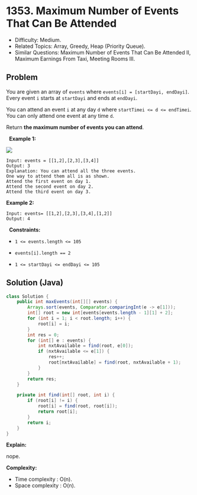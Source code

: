 # 1353. Maximum Number of Events That Can Be Attended

- Difficulty: Medium.
- Related Topics: Array, Greedy, Heap (Priority Queue).
- Similar Questions: Maximum Number of Events That Can Be Attended II, Maximum Earnings From Taxi, Meeting Rooms III.

## Problem

You are given an array of ```events``` where ```events[i] = [startDayi, endDayi]```. Every event ```i``` starts at ```startDayi``` and ends at ```endDayi```.

You can attend an event ```i``` at any day ```d``` where ```startTimei <= d <= endTimei```. You can only attend one event at any time ```d```.

Return **the maximum number of events you can attend**.

 
**Example 1:**

![](https://assets.leetcode.com/uploads/2020/02/05/e1.png)

```
Input: events = [[1,2],[2,3],[3,4]]
Output: 3
Explanation: You can attend all the three events.
One way to attend them all is as shown.
Attend the first event on day 1.
Attend the second event on day 2.
Attend the third event on day 3.
```

**Example 2:**

```
Input: events= [[1,2],[2,3],[3,4],[1,2]]
Output: 4
```

 
**Constraints:**


	
- ```1 <= events.length <= 105```
	
- ```events[i].length == 2```
	
- ```1 <= startDayi <= endDayi <= 105```



## Solution (Java)

```java
class Solution {
    public int maxEvents(int[][] events) {
        Arrays.sort(events, Comparator.comparingInt(e -> e[1]));
        int[] root = new int[events[events.length - 1][1] + 2];
        for (int i = 1; i < root.length; i++) {
            root[i] = i;
        }
        int res = 0;
        for (int[] e : events) {
            int nxtAvailable = find(root, e[0]);
            if (nxtAvailable <= e[1]) {
                res++;
                root[nxtAvailable] = find(root, nxtAvailable + 1);
            }
        }
        return res;
    }

    private int find(int[] root, int i) {
        if (root[i] != i) {
            root[i] = find(root, root[i]);
            return root[i];
        }
        return i;
    }
}
```

**Explain:**

nope.

**Complexity:**

* Time complexity : O(n).
* Space complexity : O(n).
